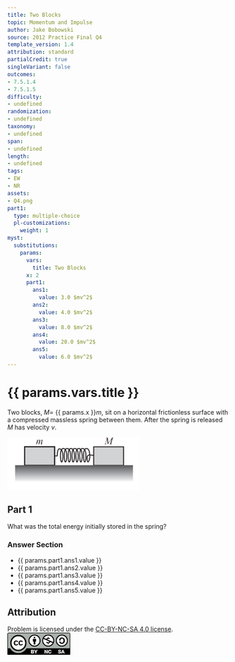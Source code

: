 ```yaml
---
title: Two Blocks
topic: Momentum and Impulse
author: Jake Bobowski
source: 2012 Practice Final Q4
template_version: 1.4
attribution: standard
partialCredit: true
singleVariant: false
outcomes:
- 7.5.1.4
- 7.5.1.5
difficulty:
- undefined
randomization:
- undefined
taxonomy:
- undefined
span:
- undefined
length:
- undefined
tags:
- EW
- NR
assets:
- Q4.png
part1:
  type: multiple-choice
  pl-customizations:
    weight: 1
myst:
  substitutions:
    params:
      vars:
        title: Two Blocks
      x: 2
      part1:
        ans1:
          value: 3.0 $mv^2$
        ans2:
          value: 4.0 $mv^2$
        ans3:
          value: 8.0 $mv^2$
        ans4:
          value: 20.0 $mv^2$
        ans5:
          value: 6.0 $mv^2$
---
```

# {{ params.vars.title }}
Two blocks, $M =$ {{ params.x }}$m$, sit on a horizontal frictionless surface with a compressed massless spring between them.
After the spring is released $M$ has velocity $v$.

<img src="Q4.png" alt="A spring connects a block of mass m to its left to a block of mass M to its right" width= 300>

## Part 1

What was the total energy initially stored in the spring?

### Answer Section

- {{ params.part1.ans1.value }}
- {{ params.part1.ans2.value }}
- {{ params.part1.ans3.value }}
- {{ params.part1.ans4.value }}
- {{ params.part1.ans5.value }}

## Attribution

Problem is licensed under the [CC-BY-NC-SA 4.0 license](https://creativecommons.org/licenses/by-nc-sa/4.0/).<br> ![The Creative Commons 4.0 license requiring attribution-BY, non-commercial-NC, and share-alike-SA license.](https://raw.githubusercontent.com/firasm/bits/master/by-nc-sa.png)